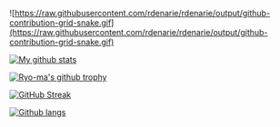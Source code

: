 ![https://raw.githubusercontent.com/rdenarie/rdenarie/output/github-contribution-grid-snake.gif](https://raw.githubusercontent.com/rdenarie/rdenarie/output/github-contribution-grid-snake.gif)


[![My github stats](![](http://github-profile-summary-cards.vercel.app/api/cards/stats?username=rdenarie&theme=default))][ghr]

[![Ryo-ma's github trophy](https://github-profile-trophy.vercel.app/?username=rdenarie&row=1&theme=nord)][gpt]

[![GitHub Streak](https://github-readme-streak-stats.herokuapp.com?user=rdenarie&theme=nord)][gss]

[![Github langs](https://github-readme-stats.vercel.app/api/top-langs/?username=rdenarie&layout=compact&langs_count=10&hide=javascript,html,css,php,tsql,hack&theme=nord)][ghr]


[ghr]:https://github.com/anuraghazra/github-readme-stats
[gpt]:https://github.com/ryo-ma/github-profile-trophy
[gss]:https://git.io/streak-stats
